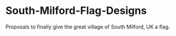 # South-Milford-Flag-Designs
Proposals to finally give the great village of South Milford, UK a flag.
